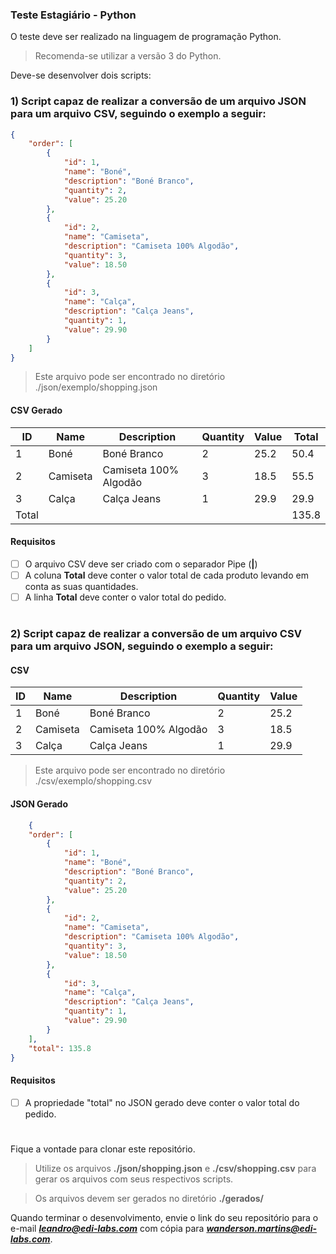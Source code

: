 ### Teste Estagiário - Python

O teste deve ser realizado na linguagem de programação Python.

> Recomenda-se utilizar a versão 3 do Python.

Deve-se desenvolver dois scripts:

### 1) Script capaz de realizar a conversão de um arquivo JSON para um arquivo CSV, seguindo o exemplo a seguir:

```JSON
{
	"order": [
		{
			"id": 1,
			"name": "Boné",
			"description": "Boné Branco",
			"quantity": 2,
			"value": 25.20
		},
		{
			"id": 2,
			"name": "Camiseta",
			"description": "Camiseta 100% Algodão",
			"quantity": 3,
			"value": 18.50
		},
		{
			"id": 3,
			"name": "Calça",
			"description": "Calça Jeans",
			"quantity": 1,
			"value": 29.90
		}
	]
}
```

> Este arquivo pode ser encontrado no diretório ./json/exemplo/shopping.json

#### CSV Gerado

| ID  | Name | Description | Quantity | Value | Total |
| ------------- | ------------- | ------------- | ------------- | ------------- | -------------|
| 1  | Boné | Boné Branco | 2 | 25.2 | 50.4 |
| 2  | Camiseta | Camiseta 100% Algodão | 3 | 18.5 | 55.5 |
| 3  | Calça | Calça Jeans | 1 | 29.9 | 29.9 |
| Total  |  |  |  |  | 135.8 |

#### Requisitos

- [ ] O arquivo CSV deve ser criado com o separador Pipe (**|**)
- [ ] A coluna **Total** deve conter o valor total de cada produto levando em conta as suas quantidades.
- [ ] A linha **Total** deve conter o valor total do pedido.

# 

### 2) Script capaz de realizar a conversão de um arquivo CSV para um arquivo JSON, seguindo o exemplo a seguir:

#### CSV

ID  | Name | Description | Quantity | Value
------------- | ------------- | ------------- | ------------- | -------------
1  | Boné | Boné Branco | 2 | 25.2 
2  | Camiseta | Camiseta 100% Algodão | 3 | 18.5 
3  | Calça | Calça Jeans | 1 | 29.9 
> Este arquivo pode ser encontrado no diretório ./csv/exemplo/shopping.csv

#### JSON Gerado

```JSON
	{
	"order": [
		{
			"id": 1,
			"name": "Boné",
			"description": "Boné Branco",
			"quantity": 2,
			"value": 25.20
		},
		{
			"id": 2,
			"name": "Camiseta",
			"description": "Camiseta 100% Algodão",
			"quantity": 3,
			"value": 18.50
		},
		{
			"id": 3,
			"name": "Calça",
			"description": "Calça Jeans",
			"quantity": 1,
			"value": 29.90
		}
	],
	"total": 135.8
}
```

#### Requisitos

- [ ] A propriedade "total" no JSON gerado deve conter o valor total do pedido.

# 

Fique a vontade para clonar este repositório.

> Utilize os arquivos **./json/shopping.json** e **./csv/shopping.csv** para gerar os arquivos com seus respectivos scripts.

> Os arquivos devem ser gerados no diretório **./gerados/**

Quando terminar o desenvolvimento, envie o link do seu repositório para o e-mail ***leandro@edi-labs.com*** com cópia para ***wanderson.martins@edi-labs.com***.

# 
